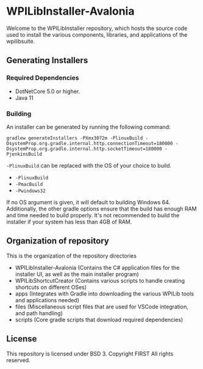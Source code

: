 # WPILibInstaller-Avalonia

Welcome to the WPILibInstaller repository, which hosts the source code used to install the various components, libraries, and applications of the wpilibsuite.

## Generating Installers

### Required Dependencies

- DotNetCore 5.0 or higher.
- Java 11

### Building

An installer can be generated by running the following command:

```
gradlew generateInstallers -PXmx3072m -PlinuxBuild -DsystemProp.org.gradle.internal.http.connectionTimeout=180000 -DsystemProp.org.gradle.internal.http.socketTimeout=180000 -PjenkinsBuild
```

``-PlinuxBuild`` can be replaced with the OS of your choice to build.

- ``-PlinuxBuild``
- ``-PmacBuild``
- ``-Pwindows32``

If no OS argument is given, it will default to building Windows 64. Additionally, the other gradle options ensure that the build has enough RAM and time needed to build properly. It's not recommended to build the installer if your system has less than 4GB of RAM.

## Organization of repository

This is the organization of the repository directories

- WPILibInstaller-Avalonia (Contains the C# application files for the installer UI, as well as the main installer program)
- WPILibShortcutCreator (Contains various scripts to handle creating shortcuts on different OSes)
- apps (Integrates with Gradle into downloading the various WPILib tools and applications needed)
- files (Miscellaneous script files that are used for VSCode integration, and path handling)
- scripts (Core gradle scripts that download required dependencies)

## License

This repository is licensed under BSD 3. Copyright FIRST All rights reserved.
